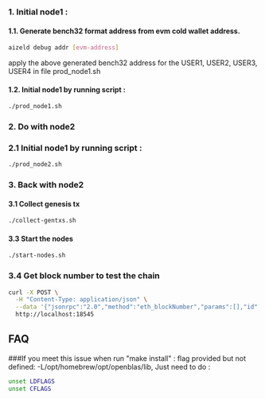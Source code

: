 ### 1. Initial node1 :

#### 1.1. Generate bench32 format address from evm cold wallet address.

```bash
aizeld debug addr [evm-address]
```

apply the above generated bench32 address for the USER1, USER2, USER3, USER4 in file prod_node1.sh


#### 1.2. Initial node1 by running script :

```bash
./prod_node1.sh
```

### 2. Do with node2 

### 2.1 Initial node1 by running script :

```bash
./prod_node2.sh
```

### 3. Back with node2 
#### 3.1 Collect genesis tx 

```bash
./collect-gentxs.sh
```

#### 3.3 Start the nodes

```bash
./start-nodes.sh
```

### 3.4 Get block number to test the chain

```bash
curl -X POST \
  -H "Content-Type: application/json" \
  --data '{"jsonrpc":"2.0","method":"eth_blockNumber","params":[],"id":1}' \
  http://localhost:18545
```

## FAQ
###If you meet this issue when run "make install" : flag provided but not defined: -L/opt/homebrew/opt/openblas/lib, Just need to do :

```bash
unset LDFLAGS
unset CFLAGS
```
